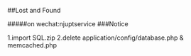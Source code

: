 ##Lost and Found

#####on wechat:njuptservice
###Notice

1.import SQL.zip
2.delete application/config/database.php & memcached.php
